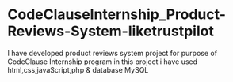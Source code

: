 # CodeClauseInternship_Product-Reviews-System-liketrustpilot
I have developed product reviews system project for purpose of CodeClause Internship program in this project i have used html,css,javaScript,php &amp; database MySQL
